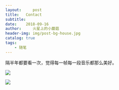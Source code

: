 ```yaml
---
layout:     post
title:   Contact
subtitle:   
date:    2018-09-16
author:     火星上的小蘑菇
header-img: img/post-bg-house.jpg
catalog: true
tags:
    - 随笔
---
```


隔半年都要看一次，觉得每一帧每一段音乐都那么美好。

![](https://cdn.jsdelivr.net/gh/wuxiaoxiong1990/pic/71717971ly1g14yjygp8yj20u015dqan.jpg)

![](https://cdn.jsdelivr.net/gh/wuxiaoxiong1990/pic/71717971ly1g14ykaxcc1j20u00miwfx.jpg)